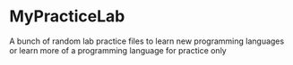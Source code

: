 # MyPracticeLab
A bunch of random lab practice files to learn new programming languages or learn more of a programming language
for practice only

